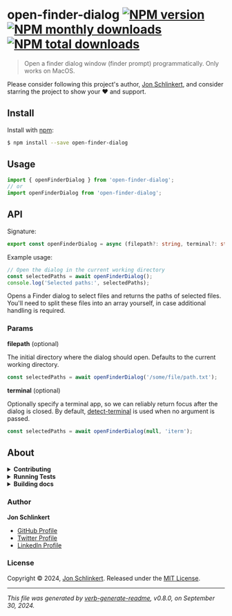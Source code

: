 # open-finder-dialog [![NPM version](https://img.shields.io/npm/v/open-finder-dialog.svg?style=flat)](https://www.npmjs.com/package/open-finder-dialog) [![NPM monthly downloads](https://img.shields.io/npm/dm/open-finder-dialog.svg?style=flat)](https://npmjs.org/package/open-finder-dialog) [![NPM total downloads](https://img.shields.io/npm/dt/open-finder-dialog.svg?style=flat)](https://npmjs.org/package/open-finder-dialog)

> Open a finder dialog window (finder prompt) programmatically. Only works on MacOS.

Please consider following this project's author, [Jon Schlinkert](https://github.com/jonschlinkert), and consider starring the project to show your :heart: and support.

## Install

Install with [npm](https://www.npmjs.com/):

```sh
$ npm install --save open-finder-dialog
```

## Usage

```typescript
import { openFinderDialog } from 'open-finder-dialog';
// or
import openFinderDialog from 'open-finder-dialog';
```

## API

Signature:

```typescript
export const openFinderDialog = async (filepath?: string, terminal?: string): Promise<string>;
```

Example usage:

```ts
// Open the dialog in the current working directory
const selectedPaths = await openFinderDialog();
console.log('Selected paths:', selectedPaths);
```

Opens a Finder dialog to select files and returns the paths of selected files. You'll need to split these files into an array yourself, in case additional handling is required.

### Params

**filepath** (optional)

The initial directory where the dialog should open. Defaults to the current working directory.

```ts
const selectedPaths = await openFinderDialog('/some/file/path.txt');
```

**terminal** (optional)

Optionally specify a terminal app, so we can reliably return focus after the dialog is closed. By default, [detect-terminal](https://www.npmjs.com/package/detect-terminal) is used when no argument is passed.

```ts
const selectedPaths = await openFinderDialog(null, 'iterm');
```

## About

<details>
<summary><strong>Contributing</strong></summary>

Pull requests and stars are always welcome. For bugs and feature requests, [please create an issue](../../issues/new).

</details>

<details>
<summary><strong>Running Tests</strong></summary>

Running and reviewing unit tests is a great way to get familiarized with a library and its API. You can install dependencies and run tests with the following command:

```sh
$ npm install && npm test
```

</details>

<details>
<summary><strong>Building docs</strong></summary>

_(This project's readme.md is generated by [verb](https://github.com/verbose/verb-generate-readme), please don't edit the readme directly. Any changes to the readme must be made in the [.verb.md](.verb.md) readme template.)_

To generate the readme, run the following command:

```sh
$ npm install -g verbose/verb#dev verb-generate-readme && verb
```

</details>

### Author

**Jon Schlinkert**

* [GitHub Profile](https://github.com/jonschlinkert)
* [Twitter Profile](https://twitter.com/jonschlinkert)
* [LinkedIn Profile](https://linkedin.com/in/jonschlinkert)

### License

Copyright © 2024, [Jon Schlinkert](https://github.com/jonschlinkert).
Released under the [MIT License](LICENSE).

***

_This file was generated by [verb-generate-readme](https://github.com/verbose/verb-generate-readme), v0.8.0, on September 30, 2024._